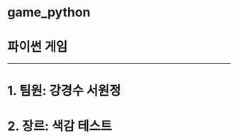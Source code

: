 # game_python
# 파이썬 게임
--------------------------------------------------------------------------------
# 1. 팀원: 강경수 서원정 

# 2. 장르: 색감 테스트


